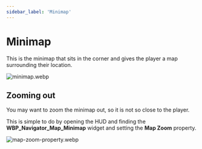 ```yaml
---
sidebar_label: 'Minimap'
---
```


# Minimap

This is the minimap that sits in the corner and gives the player a map surrounding their location.

![minimap.webp](//img/pro/navigator/minimap.webp)

## Zooming out

You may want to zoom the minimap out, so it is not so close to the player.

This is simple to do by opening the HUD and finding  the **WBP_Navigator_Map_Minimap** widget and setting the **Map Zoom** property.

![map-zoom-property.webp](//img/pro/navigator/map-zoom-property.webp)